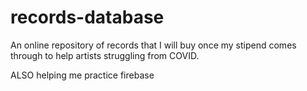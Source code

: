 # records-database

An online repository of records that I will buy once my stipend comes through to help artists struggling from COVID. 

ALSO helping me practice firebase 
